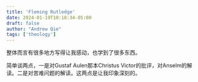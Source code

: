 ```yaml
---
title: 'Fleming Rutledge'
date: 2024-01-19T10:18:34-05:00
draft: false
author: "Andrew Qie"
tags: ['theology']
---
```


整体而言有很多地方写得让我感动，也学到了很多东西。

简单谈两点，一是对Gustaf Aulen那本Christus Victor的批评，对Anselm的解读。二是对苦难问题的解读。这两点是让我印象深刻的。
